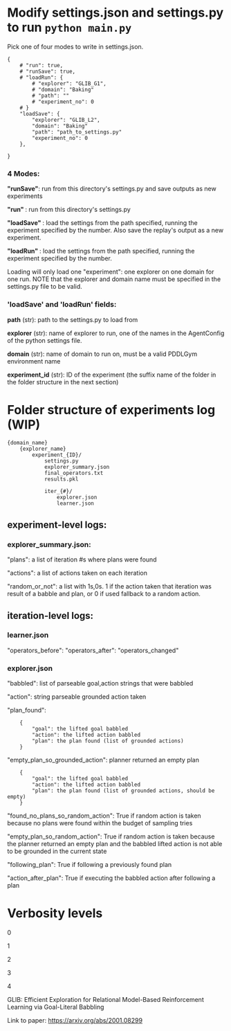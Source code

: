 
# Modify settings.json and settings.py to run `python main.py`

Pick one of four modes to write in settings.json.

```
{
    # "run": true,
    # "runSave": true,
    # "loadRun": {
        # "explorer": "GLIB_G1",
        # "domain": "Baking"
        # "path": ""
        # "experiment_no": 0
    # }
    "loadSave": {
        "explorer": "GLIB_L2",
        "domain": "Baking"
        "path": "path_to_settings.py"
        "experiment_no": 0
    },

}

```

### 4 Modes:

<b>"runSave"</b>: run from this directory's settings.py and save outputs as new experiments

<b>"run" </b>: run from this directory's settings.py

<b>"loadSave" </b>: load the settings from the path specified, running the experiment specified by the number. Also save the replay's output as a new experiment.

<b>"loadRun" </b>: load the settings from the path specified, running the experiment specified by the number. 

Loading will only load one "experiment": one explorer on one domain for one run. NOTE that the explorer and domain name must be specified in the settings.py file to be valid.

### 'loadSave' and 'loadRun' fields:

<b>path</b> (str): path to the settings.py to load from

<b>explorer</b> (str): name of explorer to run, one of the names in the AgentConfig of the python settings file.

<b>domain</b> (str): name of domain to run on, must be a valid PDDLGym environment name

<b>experiment_id</b> (str): ID of the experiment (the suffix name of the folder in the folder structure in the next section)


# Folder structure of experiments log (WIP)

```
{domain_name}
    {explorer_name}
        experiment_{ID}/
            settings.py
            explorer_summary.json
            final_operators.txt
            results.pkl

            iter_{#}/
                explorer.json
                learner.json
```

## experiment-level logs:

### explorer_summary.json:

"plans": a list of iteration #s where plans were found

"actions": a list of actions taken on each iteration

"random_or_not": a list with 1s,0s. 1 if the action taken that iteration was result of a babble and plan, or 0 if used fallback to a random action.


## iteration-level logs:

### learner.json
"operators_before":
"operators_after":
"operators_changed"

### explorer.json

"babbled": list of parseable goal,action strings that were babbled

"action": string parseable grounded action taken

"plan_found":
        
        {
            "goal": the lifted goal babbled
            "action": the lifted action babbled
            "plan": the plan found (list of grounded actions)
        }

"empty_plan_so_grounded_action": planner returned an empty plan

        {
            "goal": the lifted goal babbled
            "action": the lifted action babbled
            "plan": the plan found (list of grounded actions, should be empty)
        }

"found_no_plans_so_random_action": True if random action is taken because no plans were found within the budget of sampling tries

"empty_plan_so_random_action": True if random action is taken because the planner returned an empty plan and the babbled lifted action is not able to be grounded in the current state

"following_plan": True if following a previously found plan

"action_after_plan": True if executing the babbled action after following a plan

# Verbosity levels

0

1

2

3

4

GLIB: Efficient Exploration for Relational Model-Based Reinforcement Learning via Goal-Literal Babbling

Link to paper: https://arxiv.org/abs/2001.08299
